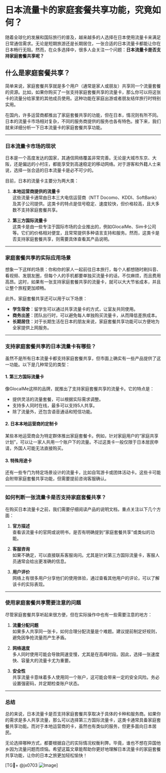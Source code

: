 # 日本流量卡的家庭套餐共享功能，究竟如何？

随着全球化的发展和国际旅行的普及，越来越多的人选择在日本使用流量卡来满足日常通信需求。无论是短期旅游还是长期居住，一张合适的日本流量卡都能让你在日本畅行无阻。然而，在众多选择中，很多人会关注一个问题：**日本流量卡是否支持家庭套餐共享呢？**

## 什么是家庭套餐共享？

简单来说，家庭套餐共享就是多个用户（通常是家人或朋友）共享同一个流量套餐的资源。比如，如果你购买了一张支持家庭套餐共享的流量卡，那么你可以将这张卡的流量分给家里的其他成员使用。这种功能在家庭出游或者朋友结伴旅行时特别实用。

在国内，许多运营商都推出了家庭套餐共享的功能，但在日本，情况则有所不同。日本的流量卡市场相对复杂，不同的服务商提供的服务也各有特色。接下来，我们就来详细分析一下日本流量卡的家庭套餐共享功能。

---

### 日本流量卡市场的现状

日本是一个高度发达的国家，其通信网络覆盖非常完善。无论是大城市东京、大阪，还是偏远的小村庄，都能享受到高速稳定的移动网络。对于游客和外籍人士来说，选择一张合适的日本流量卡是必不可少的。

目前，日本的流量卡主要分为两大类：

1. **本地运营商提供的流量卡**  
   这些流量卡通常由日本三大电信运营商（NTT Docomo、KDDI、SoftBank）及其子公司提供。这类卡的特点是信号稳定、速度较快，但价格较高，且大多数不支持家庭套餐共享。

2. **第三方国际流量卡**  
   这类卡是由一些专注于国际市场的企业推出的，例如GlocalMe、Sim卡公司等。它们的价格相对便宜，且常常提供多种语言支持和服务。然而，这类卡是否支持家庭套餐共享，则需要具体查看其产品说明。

---

### 家庭套餐共享的实际应用场景

想象一下这样的场景：你和你的家人一起前往日本旅行，每个人都想随时刷抖音、看视频、发朋友圈，但每个人的手机都要单独买流量卡的话，不仅麻烦，而且费用高昂。这时，如果有一张支持家庭套餐共享的流量卡，就可以大大节省成本，并且让整个旅程更加顺畅。

此外，家庭套餐共享还可以用于以下场景：
- **学生宿舍**：留学生可以通过共享流量卡的方式，让室友共同使用。
- **商务出差**：团队出行时，可以避免每人单独购买流量卡，从而降低差旅成本。
- **长期居住**：对于长期生活在日本的朋友来说，家庭套餐共享功能可以方便地为全家提供上网服务。

---

### 支持家庭套餐共享的日本流量卡有哪些？

虽然不是所有日本流量卡都支持家庭套餐共享，但市面上确实有一些产品提供了这一功能。以下是几种常见的类型：

#### 1. 第三方国际流量卡
像GlocalMe这样的品牌，就推出了支持家庭套餐共享的流量卡。它的特点是：
- 提供灵活的流量套餐，可以根据实际需求调整。
- 支持多人同时在线，最多可以支持5人共享。
- 除了流量外，还包含语音通话和短信功能。

#### 2. 日本本地运营商的定制卡
某些本地运营商会为特定群体推出家庭套餐卡。例如，针对家庭用户的“家庭共享计划”，可以让一家人共用一个账户下的流量。不过这类卡一般仅限于日本居民申请，外国人可能无法直接购买。

#### 3. 特殊用途卡
还有一些专门为特定场景设计的流量卡，比如自驾游卡或团体活动卡。这些卡可能会附带家庭套餐共享功能，但需要提前咨询客服确认。

---

### 如何判断一张流量卡是否支持家庭套餐共享？

在购买日本流量卡之前，我们需要仔细阅读产品的说明文档，重点关注以下几个方面：

1. **官方描述**  
   查看该流量卡的官网或说明书，是否有明确提到“家庭套餐共享”或类似的功能。

2. **客服咨询**  
   如果不确定，可以直接联系客服询问。尤其是针对第三方国际流量卡，客服人员通常会给出更准确的信息。

3. **用户评价**  
   网络上有很多用户分享他们的使用体验，通过查看其他用户的评论，可以了解该卡的实际表现。

---

### 使用家庭套餐共享需要注意的问题

尽管家庭套餐共享听起来很方便，但在实际操作中也有一些需要注意的地方：

1. **流量分配问题**  
   如果多人共享同一张卡，如何合理分配流量是个难题。建议提前制定好规则，避免因争抢流量而产生矛盾。

2. **网络速度**  
   多人同时使用可能会导致网速变慢，尤其是在高峰时段。因此，选择一张速度快、容量大的流量卡尤为重要。

3. **安全性**  
   共享流量卡意味着多人使用同一个账户，这可能会带来一定的安全风险。务必设置强密码，并定期检查账户状态。

---

### 总结

总的来说，日本流量卡是否支持家庭套餐共享取决于具体的卡种和服务商。如果你的需求是多人共享流量，那么可以选择第三方国际流量卡，这类卡通常具备家庭套餐共享功能。而对于本地运营商的卡，虽然也有类似的服务，但更多面向日本居民。

无论选择哪种方式，都要根据自己的实际情况权衡利弊。毕竟，谁也不想在异国他乡因为流量问题而烦恼。希望这篇文章能帮助你更好地理解日本流量卡的家庭套餐共享功能，让你的日本之旅更加轻松愉快！

[TG💪+ @jx0703 ![Image](https://github.com/user-attachments/assets/dbca1d08-cadb-493c-b0ec-ad6f7a83f270)]